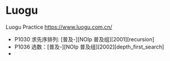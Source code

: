 # Luogu
Luogu Practice https://www.luogu.com.cn/

+ P1030 求先序排列: [普及-][NOIp 普及组][2001][recursion]
+ P1036 选数：[普及-][NOIp 普及组][2002][depth_first_search]
+ 